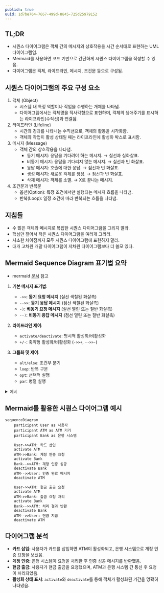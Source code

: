 ```yaml
---
publish: true
uuid: 1d7be764-7667-499d-8845-725d25979152
---
```


## TL;DR

- 시퀀스 다이어그램은 객체 간의 메시지와 상호작용을 시간 순서대로 표현하는 UML 다이어그램임.
- Mermaid를 사용하면 코드 기반으로 간단하게 시퀀스 다이어그램을 작성할 수 있음.
- 다이어그램은 객체, 라이프라인, 메시지, 조건문 등으로 구성됨.

## 시퀀스 다이어그램의 주요 구성 요소

1. 객체 (Object)
    - 시스템 내 특정 역할이나 작업을 수행하는 개체를 나타냄.
    - 다이어그램에서는 객체명을 직사각형으로 표현하며, 객체의 생애주기를 표시하는 라이프라인(수직선)과 연결됨.
2. 라이프라인 (Lifeline)
    - 시간의 경과를 나타내는 수직선으로, 객체의 활동을 시각화함.
    - 객체의 작업이 활성 상태일 때는 라이프라인에 활성화 박스로 표시함.
3. 메시지 (Message)
    - 객체 간의 상호작용을 나타냄.
        - 동기 메시지: 응답을 기다려야 하는 메시지. → 실선과 실화살표.
        - 비동기 메시지: 응답을 기다리지 않는 메시지. → 실선과 빈 화살표.
        - 응답 메시지: 호출에 대한 응답. → 점선과 빈 화살표.
        - 생성 메시지: 새로운 객체를 생성. → 점선과 빈 화살표.
        - 삭제 메시지: 객체를 소멸. → X로 끝나는 메시지.
4. 조건문과 반복문
    - 옵션(Option): 특정 조건에서만 실행되는 메시지 흐름을 나타냄.
    - 반복(Loop): 일정 조건에 따라 반복되는 흐름을 나타냄.

## 지침들

- 수 많은 객체와 메시지로 복잡한 시퀀스 다이어그램을 그리지 말라.
- 핵심만 짚어서 작은 시퀀스 다이어그램을 여러개 그리라.
- 사소한 차이점까지 모두 시퀀스 다이어그램에 표현하지 말라.
- 대개 고차원 개괄 다이어그램이 저차원 다이어그램보다 더 쓸모 있다.

## **Mermaid Sequence Diagram 표기법 요약**

- mermaid [문서](https://mermaid.js.org/syntax/sequenceDiagram.html#messages) 참고

1. **기본 메시지 표기법**:
    - `->>`: **동기 요청 메시지** (실선 색칠된 화살촉)
    - `-->>`: **동기 응답 메시지** (점선 색칠된 화살촉)
    - `-)`: **비동기 요청 메시지** (실선 열린 또는 절반 화살촉)
    - `--)`: **비동기 응답 메시지** (점선 열린 또는 절반 화살촉)

2. **라이프라인 제어**:
    - `activate/deactivate`: 명시적 활성화/비활성화
    - `+/-`: 축약형 활성화/비활성화 (`->>+`, `-->>-`)

3. **그룹화 및 제어**:
    - `alt/else`: 조건부 분기
    - `loop`: 반복 구문
    - `opt`: 선택적 실행
    - `par`: 병렬 실행

<details markdown="1">
<summary>예시</summary>

```plaintext
sequenceDiagram
    A->>B: 요청
    activate B
    B-->>A: 응답
    deactivate B
```

```plaintext
sequenceDiagram
    A->>+B: 요청
    B-->>-A: 응답
```

```plaintext
alt 조건
    A->>B: 메시지
else 조건
    A->>B: 메시지
end
```

```plaintext
loop 조건
    A->>B: 메시지
end
```

```plaintext
par 병렬 실행
    A->>B: 메시지
    A->>C: 메시지
end
```

</details>

## Mermaid를 활용한 시퀀스 다이어그램 예시

```mermaid
sequenceDiagram
    participant User as 사용자
    participant ATM as ATM 기기
    participant Bank as 은행 시스템

    User->>ATM: 카드 삽입
    activate ATM
    ATM->>Bank: 계정 인증 요청
    activate Bank
    Bank-->>ATM: 계정 인증 성공
    deactivate Bank
    ATM-->>User: 인증 완료 메시지
    deactivate ATM

    User->>ATM: 현금 출금 요청
    activate ATM
    ATM->>Bank: 출금 요청 처리
    activate Bank
    Bank-->>ATM: 처리 결과 반환
    deactivate Bank
    ATM-->>User: 현금 지급
    deactivate ATM
```

## 다이어그램 분석

- **카드 삽입**: 사용자가 카드를 삽입하면 ATM이 활성화되고, 은행 시스템으로 계정 인증 요청을 보냈음.
- **계정 인증**: 은행 시스템이 요청을 처리한 후 인증 성공 메시지를 반환했음.
- **현금 출금**: 사용자가 현금 출금을 요청했으며, ATM과 은행 시스템 간 통신 후 요청이 처리되었음.
- **활성화 상태 표시**: `activate`와 `deactivate`를 통해 객체가 활성화된 기간을 명확히 나타냈음.
